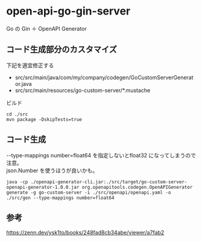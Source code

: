 <!-- VSCode:Ctrl+k, v -->
# open-api-go-gin-server
Go の Gin ＋ OpenAPI Generator 

## コード生成部分のカスタマイズ

下記を適宜修正する

- src/src/main/java/com/my/company/codegen/GoCustomServerGenerator.java
- src/src/main/resources/go-custom-server/*.mustache

ビルド
```shell
cd ./src
mvn package -DskipTests=true
```


## コード生成

--type-mappings number=float64 を指定しないとfloat32 になってしまうので注意。  
json.Number を使うほうが良いかも。  
```shell
java -cp ./openapi-generator-cli.jar:./src/target/go-custom-server-openapi-generator-1.0.0.jar org.openapitools.codegen.OpenAPIGenerator generate -g go-custom-server -i ./src/openapi/openapi.yaml -o ./src/gen --type-mappings number=float64
```

## 参考
https://zenn.dev/ysk1to/books/248fad8cb34abe/viewer/a7fab2
